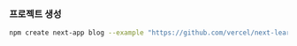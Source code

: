 ### 프로젝트 생성
```bash
npm create next-app blog --example "https://github.com/vercel/next-learn/tree/master/basics/learn-starter'
```